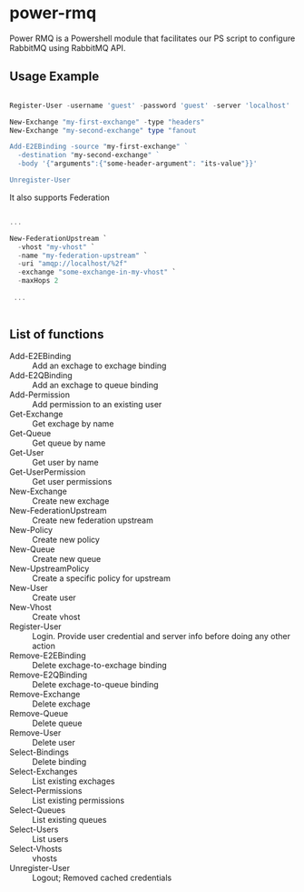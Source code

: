 # power-rmq

Power RMQ is a Powershell module that facilitates our PS script to configure RabbitMQ using RabbitMQ API. 

## Usage Example

``` powershell

Register-User -username 'guest' -password 'guest' -server 'localhost'

New-Exchange "my-first-exchange" -type "headers"
New-Exchange "my-second-exchange" type "fanout

Add-E2EBinding -source "my-first-exchange" `
  -destination "my-second-exchange" `
  -body '{"arguments":{"some-header-argument": "its-value"}}'

Unregister-User

```

It also supports Federation

``` powershell

...

New-FederationUpstream `
  -vhost "my-vhost" `
  -name "my-federation-upstream" `
  -uri "amqp://localhost/%2f" 
  -exchange "some-exchange-in-my-vhost" `
  -maxHops 2
  
 ...
 
```
## List of functions
<dl>
<dt>Add-E2EBinding</dt>
<dd>Add an exchage to exchage binding</dd>
<dt>Add-E2QBinding</dt>
<dd>Add an exchage to queue binding</dd>
<dt>Add-Permission</dt>
<dd>Add permission to an existing user</dd>
<dt>Get-Exchange</dt>
<dd>Get exchage by name</dd>
<dt>Get-Queue</dt>
<dd>Get queue by name</dd>
<dt>Get-User</dt>
<dd>Get user by name</dd>
<dt>Get-UserPermission</dt>
<dd>Get user permissions</dd>
<dt>New-Exchange</dt>
<dd>Create new exchage</dd>
<dt>New-FederationUpstream</dt>
<dd>Create new federation upstream</dd>
<dt>New-Policy</dt>
<dd>Create new policy</dd>
<dt>New-Queue</dt>
<dd>Create new queue</dd>
<dt>New-UpstreamPolicy</dt>
<dd>Create a specific policy for upstream</dd>
<dt>New-User</dt>
<dd>Create user</dd>
<dt>New-Vhost</dt>
<dd>Create vhost</dd>
<dt>Register-User</dt>
<dd>Login. Provide user credential and server info before doing any other action</dd>
<dt>Remove-E2EBinding</dt>
<dd>Delete exchage-to-exchage binding</dd>
<dt>Remove-E2QBinding</dt>
<dd>Delete exchage-to-queue binding</dd>
<dt>Remove-Exchange</dt>
<dd>Delete exchage</dd>
<dt>Remove-Queue</dt>
<dd>Delete queue</dd>
<dt>Remove-User</dt>
<dd>Delete user</dd>
<dt>Select-Bindings</dt>
<dd>Delete binding</dd>
<dt>Select-Exchanges</dt>
<dd>List existing exchages</dd>
<dt>Select-Permissions</dt>
<dd>List existing permissions</dd>
<dt>Select-Queues</dt>
<dd>List existing queues</dd>
<dt>Select-Users</dt>
<dd>List users</dd>
<dt>Select-Vhosts</dt>
<dd>vhosts</dd>
<dt>Unregister-User</dt>
<dd>Logout; Removed cached credentials</dd>
</dl>
